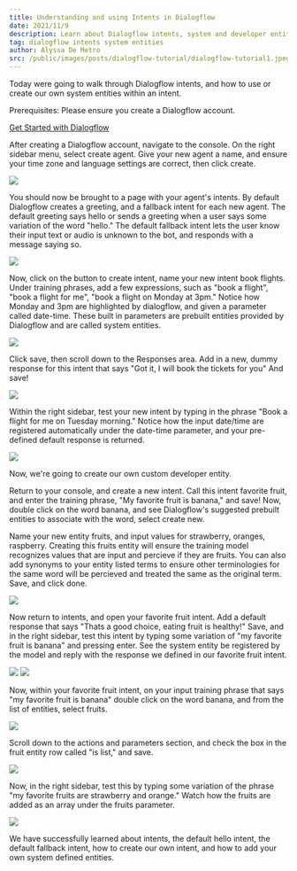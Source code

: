 ```yaml
---
title: Understanding and using Intents in Dialogflow
date: 2021/11/9
description: Learn about Dialogflow intents, system and developer entities in this tutorial.
tag: dialogflow intents system entities 
author: Alyssa De Metro
src: /public/images/posts/dialogflow-tutorial/dialogflow-tutorial1.jpeg
---
```

Today were going to walk through Dialogflow intents, and how to use or create our own system entities within an intent.

Prerequisites: Please ensure you create a Dialogflow account.

[Get Started with Dialogflow](https://www.dialogflow.cloud.google.com)

After creating a Dialogflow account, navigate to the console. On the right sidebar menu, select create agent. Give your new agent a name, and ensure your time zone and language settings are correct, then click create.

![](/public/images/posts/dialogflow-intents-entities-tutorial/dialogflow-intentEntities-image1.jpeg) 

You should now be brought to a page with your agent's intents. By default Dialogflow creates a greeting, and a fallback intent for each new agent. The default greeting says hello or sends a greeting when a user says some variation of the word "hello." The default fallback intent lets the user know their input text or audio is unknown to the bot, and responds with a message saying so.

![](/public/images/posts/dialogflow-intents-entities-tutorial/dialogflow-intentEntities-image2.jpeg)

Now, click on the button to create intent, name your new intent book flights. Under training phrases, add a few expressions, such as "book a flight", "book a flight for me", "book a flight on Monday at 3pm." Notice how Monday and 3pm are highlighted by dialogflow, and given a parameter called date-time. These built in parameters are prebuilt entities provided by Dialogflow and are called system entities. 

![](/public/images/posts/dialogflow-intents-entities-tutorial/dialogflow-intentEntities-image3.jpeg)

Click save, then scroll down to the Responses area. Add in a new, dummy response for this intent that says "Got it, I will book the tickets for you" And save!

![](/public/images/posts/dialogflow-intents-entities-tutorial/dialogflow-intentEntities-image4.jpeg)

Within the right sidebar, test your new intent by typing in the phrase "Book a flight for me on Tuesday morning." Notice how the input date/time are registered automatically under the date-time parameter, and your pre-defined default response is returned.

![](/public/images/posts/dialogflow-intents-entities-tutorial/dialogflow-intentEntities-image5.jpeg)

Now, we're going to create our own custom developer entity.

Return to your console, and create a new intent. Call this intent favorite fruit, and enter the training phrase, "My favorite fruit is banana," and save! Now, double click on the word banana, and see Dialogflow's suggested prebuilt entities to associate with the word, select create new.

Name your new entity fruits, and input values for strawberry, oranges, raspberry. Creating this fruits entity will ensure the training model recognizes values that are input and percieve if they are fruits. You can also add synonyms to your entity listed terms to ensure other terminologies for the same word will be percieved and treated the same as the original term. Save, and click done.

![](/public/images/posts/dialogflow-intents-entities-tutorial/dialogflow-intentEntities-image6.jpeg)

Now return to intents, and open your favorite fruit intent. Add a default response that says "Thats a good choice, eating fruit is healthy!" Save, and in the right sidebar, test this intent by typing some variation of "my favorite fruit is banana" and pressing enter. See the system entity be registered by the model and reply with the response we defined in our favorite fruit intent.

![](/public/images/posts/dialogflow-intents-entities-tutorial/dialogflow-intentEntities-image7.jpeg)
![](/public/images/posts/dialogflow-intents-entities-tutorial/dialogflow-intentEntities-image8.jpeg)

Now, within your favorite fruit intent, on your input training phrase that says "my favorite fruit is banana" double click on the word banana, and from the list of entities, select fruits.

![](/public/images/posts/dialogflow-intents-entities-tutorial/dialogflow-intentEntities-image9.jpeg)

Scroll down to the actions and parameters section, and check the box in the fruit entity row called "is list," and save.

![](/public/images/posts/dialogflow-intents-entities-tutorial/dialogflow-intentEntities-image10.jpeg)

Now, in the right sidebar, test this by typing some variation of the phrase "my favorite fruits are strawberry and orange." Watch how the fruits are added as an array under the fruits parameter.

![](/public/images/posts/dialogflow-intents-entities-tutorial/dialogflow-intentEntities-image11.jpeg)

We have successfully learned about intents, the default hello intent, the default fallback intent, how to create our own intent, and how to add your own system defined entities.